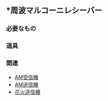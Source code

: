 ## \*周波マルコーニレシーバー

### 必要なもの

### 道具

### 関連
* [AM受信機](https://github.com/aya-0p/yah-craft-recipe/blob/main/AM-receiver.md)
* [AM送信機](https://github.com/aya-0p/yah-craft-recipe/blob/main/AM-transmitter.md)
* [花火送信機](https://github.com/aya-0p/yah-craft-recipe/blob/main/Marconi-transmitter.md)

